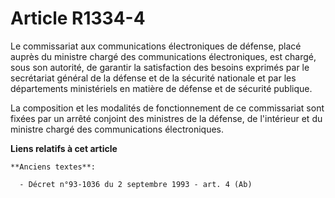 # Article R1334-4

Le commissariat aux communications électroniques de défense, placé auprès du ministre chargé des communications
électroniques, est chargé, sous son autorité, de garantir la satisfaction des besoins exprimés par le     secrétariat général
de la défense et de la sécurité nationale et par les départements ministériels en matière de défense et de sécurité
publique. 

La composition et les modalités de fonctionnement de ce commissariat sont fixées par un arrêté conjoint des ministres de la
défense, de l'intérieur et du ministre chargé des communications électroniques.

**Liens relatifs à cet article**

	**Anciens textes**:

	  - Décret n°93-1036 du 2 septembre 1993 - art. 4 (Ab)
